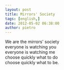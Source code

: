 ```yaml
---
layout: post
title: Mirrors' Society
tags: [english,]
date: 2012-05-02 06:38:00
author: pietro
---
```

We are the mirrors' society<br/>everyone is watching you<br/>everyone is watching me<br/>choose quickly what to do<br/>choose quickly what to be.
